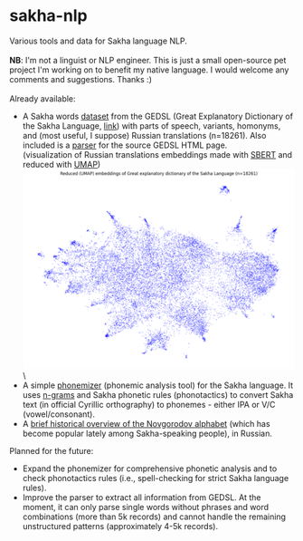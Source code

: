 # sakha-nlp
Various tools and data for Sakha language NLP.\
\
**NB**: I'm not a linguist or NLP engineer. This is just a small open-source pet project I'm working on to benefit my native language. I would welcome any comments and suggestions. Thanks :)\
\
Already available:

* A Sakha words [dataset](https://github.com/ogpetrov/sakha-nlp/blob/main/data/btsja_parsed_v01.csv) from the GEDSL (Great Explanatory Dictionary of the Sakha Language, [link](https://igi.ysn.ru/btsja/)) with parts of speech, variants, homonyms, and (most useful, I suppose) Russian translations (n=18261). Also included is a [parser](https://github.com/ogpetrov/sakha-nlp/blob/main/data/btsja_src/btsja_parser.py) for the source GEDSL HTML page.\
(visualization of Russian translations embeddings made with [SBERT](https://github.com/UKPLab/sentence-transformers) and reduced with [UMAP](https://github.com/lmcinnes/umap))
<img src="./data/btsja_imgs/btsja_imgs_embeddings.png" width="600"> \
* A simple [phonemizer](https://github.com/ogpetrov/sakha-nlp/blob/main/code/phonetics/sakha_phonemizer.py) (phonemic analysis tool) for the Sakha language. It uses [n-grams](https://en.wikipedia.org/wiki/N-gram) and Sakha phonetic rules (phonotactics) to convert Sakha text (in official Cyrillic orthography) to phonemes - either IPA or V/C (vowel/consonant).
* A [brief historical overview of the Novgorodov alphabet](https://github.com/ogpetrov/sakha-nlp/blob/main/info/novgorodov_histreview/novgorodov_histreview.md) (which has become popular lately among Sakha-speaking people), in Russian.

Planned for the future:

* Expand the phonemizer for comprehensive phonetic analysis and to check phonotactics rules (i.e., spell-checking for strict Sakha language rules).
* Improve the parser to extract all information from GEDSL. At the moment, it can only parse single words without phrases and word combinations (more than 5k records) and cannot handle the remaining unstructured patterns (approximately 4-5k records).
